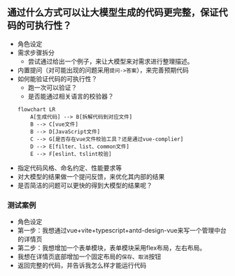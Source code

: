 ## 通过什么方式可以让大模型生成的代码更完整，保证代码的可执行性？
- 角色设定
- 需求步骤拆分
    - 尝试通过给出一个例子，来让大模型来对需求进行整理描述。
- 内置提问（对可能出现的问题采用`提问->答案`），来完善预期代码
- 如何能验证代码的可执行性？
    - 跑一次可以验证？
    - 是否能通过相关语言的校验器？
    ```mermaid
    flowchart LR
        A[生成代码] --> B[拆解代码到对应文件]
        B --> C[vue文件]
        B --> D[JavaScript文件]
        C --> G[是否存在vue文件校验工具？还是通过vue-complier]
        D --> E[filter、list、common文件]
        E --> F[eslint、tslint校验]

    ```
- 指定代码风格、命名约定、性能要求等
- 对大模型的结果做一个提问反馈，来优化其内部的结果
- 是否简洁的问题可以更快的得到大模型的结果呢？


### 测试案例
- 角色设定
- 第一步：我想通过vue+vite+typescript+antd-design-vue来写一个管理中台的详情页
- 第二步：我想增加一个表单模块，表单模块采用flex布局，左右布局。
- 我想在详情页底部增加一个固定布局的`保存`、`取消`按钮
- 返回完整的代码，并告诉我怎么样才能运行代码